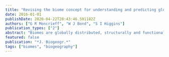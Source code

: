 ```yaml
---
title: "Revising the biome concept for understanding and predicting global change impacts"
date: 2016-01-01
publishDate: 2020-04-22T20:43:46.501182Z
authors: ["G R Moncrieff", "W J Bond", "S I Higgins"]
publication_types: ["2"]
abstract: "Biomes are globally distributed, structurally and functionally similar vegetation units defined without reference to plant species composition. The boundaries between biomes are presumed to correspond with species turnover and changes in biogeochemical cycling …"
featured: false
publication: "*J. Biogeogr.*"
tags: ["biomes", "biogeography"]
---
```


